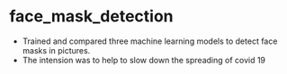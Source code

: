 # face_mask_detection

- Trained and compared three machine learning models to detect face masks in pictures. 
- The intension was to help to slow down the spreading of covid 19
